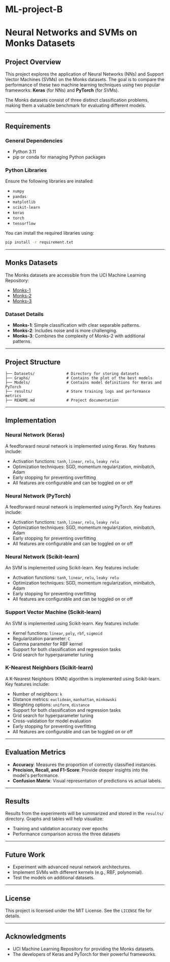 # ML-project-B
# Neural Networks and SVMs on Monks Datasets

## Project Overview
This project explores the application of Neural Networks (NNs) and Support Vector Machines (SVMs) on the Monks datasets. The goal is to compare the performance of these two machine learning techniques using two popular frameworks: **Keras** (for NNs) and **PyTorch** (for SVMs).

The Monks datasets consist of three distinct classification problems, making them a valuable benchmark for evaluating different models.

---

## Requirements
### General Dependencies
- Python 3.11
- pip or conda for managing Python packages

### Python Libraries
Ensure the following libraries are installed:
- `numpy`
- `pandas`
- `matplotlib`
- `scikit-learn`
- `keras`
- `torch`
- `tensorflow`

You can install the required libraries using:
```bash
pip install -r requirement.txt
```

---

## Monks Datasets
The Monks datasets are accessible from the UCI Machine Learning Repository:
- [Monks-1](https://archive.ics.uci.edu/ml/datasets/MONK%27s+Problems)
- [Monks-2](https://archive.ics.uci.edu/ml/datasets/MONK%27s+Problems)
- [Monks-3](https://archive.ics.uci.edu/ml/datasets/MONK%27s+Problems)

### Dataset Details
- **Monks-1**: Simple classification with clear separable patterns.
- **Monks-2**: Includes noise and is more challenging.
- **Monks-3**: Combines the complexity of Monks-2 with additional patterns.

---

## Project Structure
```plaintext
├── Datasets/              # Directory for storing datasets
├── Graphs/                # Contains the plot of the best models
├── Models/                # Contains model definitions for Keras and PyTorch
├── results/               # Store training logs and performance metrics
├── README.md              # Project documentation
```

---

## Implementation

### Neural Network (Keras)
A feedforward neural network is implemented using Keras. Key features include:
- Activation functions: `tanh`, `linear`, `relu`, `leaky relu`
- Optimization techniques: SGD, momentum regularization, minibatch, Adam
- Early stopping for preventing overfitting
- All features are configurable and can be toggled on or off

### Neural Network (PyTorch)
A feedforward neural network is implemented using PyTorch. Key features include:
- Activation functions: `tanh`, `linear`, `relu`, `leaky relu`
- Optimization techniques: SGD, momentum regularization, minibatch, Adam
- Early stopping for preventing overfitting
- All features are configurable and can be toggled on or off


### Neural Network (Scikit-learn)
An SVM is implemented using Scikit-learn. Key features include:
- Activation functions: `tanh`, `linear`, `relu`, `leaky relu`
- Optimization techniques: SGD, momentum regularization, minibatch, Adam
- Early stopping for preventing overfitting
- All features are configurable and can be toggled on or off


### Support Vector Machine (Scikit-learn)
An SVM is implemented using Scikit-learn. Key features include:
- Kernel functions: `linear`, `poly`, `rbf`, `sigmoid`
- Regularization parameter: `C`
- Gamma parameter for RBF kernel
- Support for both classification and regression tasks
- Grid search for hyperparameter tuning

### K-Nearest Neighbors (Scikit-learn)
A K-Nearest Neighbors (KNN) algorithm is implemented using Scikit-learn. Key features include:
- Number of neighbors: `k`
- Distance metrics: `euclidean`, `manhattan`, `minkowski`
- Weighting options: `uniform`, `distance`
- Support for both classification and regression tasks
- Grid search for hyperparameter tuning
- Cross-validation for model evaluation
- Early stopping for preventing overfitting
- All features are configurable and can be toggled on or off

---

## Evaluation Metrics
- **Accuracy**: Measures the proportion of correctly classified instances.
- **Precision, Recall, and F1-Score**: Provide deeper insights into the model's performance.
- **Confusion Matrix**: Visual representation of predictions vs actual labels.

---

## Results
Results from the experiments will be summarized and stored in the `results/` directory. Graphs and tables will help visualize:
- Training and validation accuracy over epochs
- Performance comparison across the three datasets

---

## Future Work
- Experiment with advanced neural network architectures.
- Implement SVMs with different kernels (e.g., RBF, polynomial).
- Test the models on additional datasets.

---

## License
This project is licensed under the MIT License. See the `LICENSE` file for details.

---

## Acknowledgments
- UCI Machine Learning Repository for providing the Monks datasets.
- The developers of Keras and PyTorch for their powerful frameworks.
